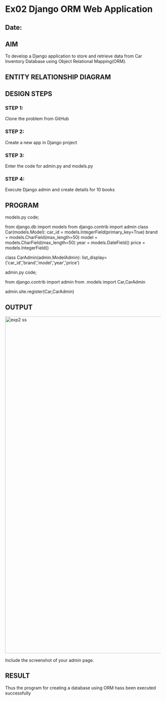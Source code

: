 # Ex02 Django ORM Web Application
## Date: 

## AIM
To develop a Django application to store and retrieve data from Car Inventory Database using Object Relational Mapping(ORM).

## ENTITY RELATIONSHIP DIAGRAM



## DESIGN STEPS

### STEP 1:
Clone the problem from GitHub

### STEP 2:
Create a new app in Django project

### STEP 3:
Enter the code for admin.py and models.py

### STEP 4:
Execute Django admin and create details for 10 books

## PROGRAM
models.py code;

from django.db import models
from django.contrib import admin
class Car(models.Model):
    car_id = models.IntegerField(primary_key=True)
    brand = models.CharField(max_length=50)
    model = models.CharField(max_length=50)
    year = models.DateField()
    price = models.IntegerField()

class CarAdmin(admin.ModelAdmin):
    list_display=('car_id','brand','model','year','price')
    
admin.py code;

from django.contrib import admin
from .models import Car,CarAdmin

admin.site.register(Car,CarAdmin)


## OUTPUT
<img width="1918" height="1087" alt="exp2 ss" src="https://github.com/user-attachments/assets/d2b591f5-185b-457a-a5bc-10308bc5e345" />


Include the screenshot of your admin page.


## RESULT
Thus the program for creating a database using ORM hass been executed successfully
